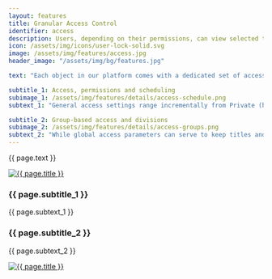 ```yaml
---
layout: features
title: Granular Access Control
identifier: access
description: Users, depending on their permissions, can view selected titles and marketing assets, instantly preview, and download. 
icon: /assets/img/icons/user-lock-solid.svg
image: /assets/img/features/access.jpg
header_image: "/assets/img/bg/features.jpg"

text: "Each object in our platform comes with a dedicated set of access settings, giving you full transparency and keeping you in control of which user is currently receiving which degree of access, be it internal or external users. In addition, titles and/or assets can be grouped in order to give specific clients increased access - for instance in order to keep global access restricted and provide download access only to confirmed licensees."

subtitle_1: Access, permissions and scheduling
subimage_1: /assets/img/features/details/access-schedule.png
subtext_1: "General access settings range incrementally from Private (high-level admins only) to Public (public visitors of the client site). For assets, an additional, separate download permission determines whether or not client users (or even visitors) may download the source file. Each parameter can be scheduled to change at a given point in the future, e.g. to coincide with launch dates or license expiries."

subtitle_2: Group-based access and divisions
subimage_2: /assets/img/features/details/access-groups.png
subtext_2: "While global access parameters can serve to keep titles and assets as restricted as needed, privileged access can easily be granted to selected clients simply by grouping both the titles/assets and users while defining increased group-wide access. Even your company's internal divisions can be separated through a dedicated access parameter and allocation of internal users to the appropriate unit."
---
```


<div class="row">
    <div class="col-md-12">
        <div class="service-details mb-40">
            <p>{{ page.text }}</p>
        </div>
    </div>
</div>
<div class="row">
    <div class="col-xl-6 col-lg-12">
        <div class="s-details-img mb-30">
          <a href="{{ page.subimage_1 }}" class="view">
            <img src="{{ page.subimage_1 }}" alt="{{ page.title }}">  
          </a>
        </div>
    </div>
    <div class="col-xl-6 col-lg-12">
        <div class="service-details mb-40">
            <h3>{{ page.subtitle_1 }}</h3>
            <p>{{ page.subtext_1 }}</p>
        </div>
    </div>
</div>
<div class="row">
    <div class="col-xl-6 col-lg-12">
        <div class="service-details mb-40">
            <h3>{{ page.subtitle_2 }}</h3>
            <p>{{ page.subtext_2 }}</p>
        </div>
    </div>
    <div class="col-xl-6 col-lg-12">
        <div class="s-details-img mb-30">
          <a href="{{ page.subimage_2 }}" class="view">
            <img src="{{ page.subimage_2 }}" class="border" alt="{{ page.title }}">
          </a>
        </div>
    </div>
</div>
